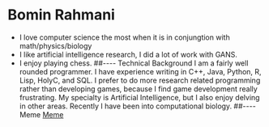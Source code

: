 # Bomin Rahmani
* I love computer science the most when it is in conjungtion with math/physics/biology
* I like artificial intelligence research, I did a lot of work with GANS.
* I enjoy playing chess.
##---- Technical Background
I am a fairly well rounded programmer. I have experience writing in C++, Java, Python, R, Lisp, HolyC, and SQL. I prefer to do more research related programming rather than developing games, because I find game development really frustrating. My specialty is Artificial Intelligence, but I also enjoy delving in other areas. Recently I have been into computational biology.
##---- Meme
[Meme](https://twitter.com/chiweethedog/status/1354935774479695885)

